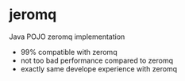 jeromq
======

Java POJO zeromq implementation

* 99% compatible with zeromq
* not too bad performance compared to zeromq
* exactly same develope experience with zeromq
